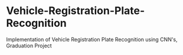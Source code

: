 # Vehicle-Registration-Plate-Recognition
Implementation of Vehicle Registration Plate Recognition using CNN's, Graduation Project
